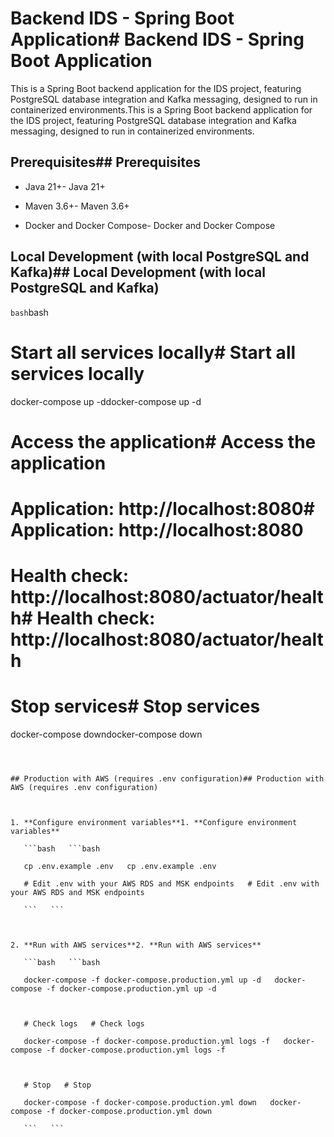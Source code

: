 # Backend IDS - Spring Boot Application# Backend IDS - Spring Boot Application



This is a Spring Boot backend application for the IDS project, featuring PostgreSQL database integration and Kafka messaging, designed to run in containerized environments.This is a Spring Boot backend application for the IDS project, featuring PostgreSQL database integration and Kafka messaging, designed to run in containerized environments.



## Prerequisites## Prerequisites



- Java 21+- Java 21+

- Maven 3.6+- Maven 3.6+

- Docker and Docker Compose- Docker and Docker Compose



## Local Development (with local PostgreSQL and Kafka)## Local Development (with local PostgreSQL and Kafka)



```bash```bash

# Start all services locally# Start all services locally

docker-compose up -ddocker-compose up -d



# Access the application# Access the application

# Application: http://localhost:8080# Application: http://localhost:8080

# Health check: http://localhost:8080/actuator/health# Health check: http://localhost:8080/actuator/health



# Stop services# Stop services

docker-compose downdocker-compose down

``````



## Production with AWS (requires .env configuration)## Production with AWS (requires .env configuration)



1. **Configure environment variables**1. **Configure environment variables**

   ```bash   ```bash

   cp .env.example .env   cp .env.example .env

   # Edit .env with your AWS RDS and MSK endpoints   # Edit .env with your AWS RDS and MSK endpoints

   ```   ```



2. **Run with AWS services**2. **Run with AWS services**

   ```bash   ```bash

   docker-compose -f docker-compose.production.yml up -d   docker-compose -f docker-compose.production.yml up -d

      

   # Check logs   # Check logs

   docker-compose -f docker-compose.production.yml logs -f   docker-compose -f docker-compose.production.yml logs -f

      

   # Stop   # Stop

   docker-compose -f docker-compose.production.yml down   docker-compose -f docker-compose.production.yml down

   ```   ```